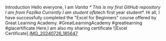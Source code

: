  Introduction 
Hello everyone, I am *Vanita *
This is my first GitHub repository 
I am from Fazilka 
Currently I am student of*btech first year student*.
Hi all, 
I have successfully completed the "Excel for Beginners" course offered by Great Learning Academy. 
 #GreatLearningAcademy 
 #greatlearning 
 #glacertificate
Here,I am also my sharing certificate
![Excel Certificate].[IMG_20240726_185647](https://github.com/user-attachments/assets/ea922c31-e9f6-4791-956d-c12a7fa7b475)
